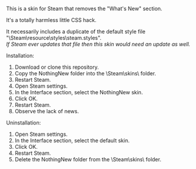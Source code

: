 This is a skin for Steam that removes the "What's New" section.

It's a totally harmless little CSS hack.

It necessarily includes a duplicate of the default style file "\Steam\resource\styles\steam.styles".
<br>_If Steam ever updates that file then this skin would need an update as well._

Installation:
1. Download or clone this repository.
1. Copy the NothingNew folder into the \Steam\skins\ folder.
1. Restart Steam.
1. Open Steam settings.
1. In the Interface section, select the NothingNew skin.
1. Click OK.
1. Restart Steam.
1. Observe the lack of news.

Uninstallation:
1. Open Steam settings.
1. In the Interface section, select the default skin.
1. Click OK.
1. Restart Steam.
1. Delete the NothingNew folder from the \Steam\skins\ folder.

